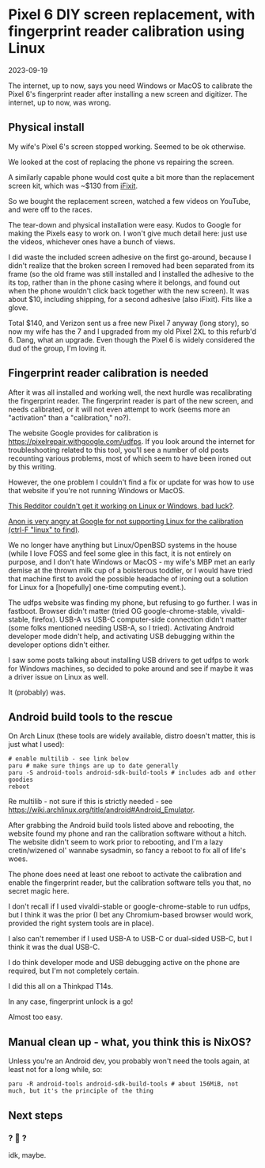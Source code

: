 # Pixel 6 DIY screen replacement, with fingerprint reader calibration using Linux

<time id="post-date">2023-09-19</time>

<p id="post-excerpt">
The internet, up to now, says you need Windows or MacOS to calibrate the Pixel 6's fingerprint reader after installing a new screen and digitizer.
The internet, up to now, was wrong.
</p>

## Physical install

My wife's Pixel 6's screen stopped working.
Seemed to be ok otherwise.

We looked at the cost of replacing the phone vs repairing the screen.

A similarly capable phone would cost quite a bit more than the replacement screen kit, 
which was ~$130 from [iFixit](https://www.ifixit.com/products/google-pixel-6-screen-genuine).

So we bought the replacement screen, 
watched a few videos on YouTube,
and were off to the races.

The tear-down and physical installation were easy.
Kudos to Google for making the Pixels easy to work on.
I won't give much detail here: just use the videos, 
whichever ones have a bunch of views.

I did waste the included screen adhesive on the first go-around,
because I didn't realize that the broken screen I removed had been separated from its frame
(so the old frame was still installed and I installed the adhesive to the its top,
rather than in the phone casing where it belongs,
and found out when the phone wouldn't click back together with the new screen). 
It was about $10, including shipping, for a second adhesive (also iFixit). Fits like a glove.

Total $140, and Verizon sent us a free new Pixel 7 anyway (long story), so now my wife has the 7 
and I upgraded from my old Pixel 2XL to this refurb'd 6. 
Dang, what an upgrade. 
Even though the Pixel 6 is widely considered the dud of the group,
I'm loving it.

## Fingerprint reader calibration is needed

After it was all installed and working well,
the next hurdle was recalibrating the fingerprint reader.
The fingerprint reader is part of the new screen, and needs calibrated, 
or it will not even attempt to work (seems more an "activation" than a "calibration," no?).

The website Google provides for calibration is <https://pixelrepair.withgoogle.com/udfps>.
If you look around the internet for troubleshooting related to this tool,
you'll see a number of old posts recounting various problems,
most of which seem to have been ironed out by this writing.

However, the one problem I couldn't find a fix or update for was how to use that website
if you're not running Windows or MacOS.

[This Redditor couldn't get it working on Linux or Windows, bad luck?](https://www.reddit.com/r/GooglePixel/comments/xq82ri/pixel_6_fingerprint_calibration/).

[Anon is very angry at Google for not supporting Linux for the calibration (ctrl-F "linux" to find)](https://issuetracker.google.com/issues/217589152?pli=1).

We no longer have anything but Linux/OpenBSD systems in the house 
(while I love FOSS and feel some glee in this fact,
it is not entirely on purpose, and I don't hate Windows or MacOS - 
my wife's MBP met an early demise at the thrown milk cup of a boisterous toddler, 
or I would have tried that machine first 
to avoid the possible headache of ironing out a solution for Linux for a [hopefully] one-time computing event.).

The udfps website was finding my phone, but refusing to go further.
I was in fastboot.
Browser didn't matter (tried OG google-chrome-stable, vivaldi-stable, firefox).
USB-A vs USB-C computer-side connection didn't matter (some folks mentioned needing USB-A, so I tried).
Activating Android developer mode didn't help,
and activating USB debugging within the developer options didn't either.

I saw some posts talking about installing USB drivers to get udfps to work for Windows machines, 
so decided to poke around and see if maybe it was a driver issue on Linux as well.

It (probably) was.

## Android build tools to the rescue

On Arch Linux 
(these tools are widely available, 
distro doesn't matter, 
this is just what I used):

```shell
# enable multilib - see link below
paru # make sure things are up to date generally
paru -S android-tools android-sdk-build-tools # includes adb and other goodies
reboot
```

Re multilib - not sure if this is strictly needed - 
see <https://wiki.archlinux.org/title/android#Android_Emulator>.

After grabbing the Android build tools listed above and rebooting,
the website found my phone and ran the calibration software without a hitch.
The website didn't seem to work prior to rebooting,
and I'm a lazy cretin/wizened ol' wannabe sysadmin,
so fancy a reboot to fix all of life's woes.

The phone does need at least one reboot 
to activate the calibration and enable the fingerprint reader,
but the calibration software tells you that, no secret magic here.

I don't recall if I used vivaldi-stable or google-chrome-stable to run udfps, 
but I think it was the prior 
(I bet any Chromium-based browser would work, 
provided the right system tools are in place).

I also can't remember if I used USB-A to USB-C or dual-sided USB-C, 
but I think it was the dual USB-C. 

I do think developer mode and USB debugging active on the phone are required, 
but I'm not completely certain.

I did this all on a Thinkpad T14s.

In any case, fingerprint unlock is a go!

Almost too easy.

## Manual clean up - what, you think this is NixOS?

Unless you're an Android dev, you probably won't need the tools again,
at least not for a long while, so:

```shell
paru -R android-tools android-sdk-build-tools # about 156MiB, not much, but it's the principle of the thing
```

## Next steps
### ? 🦒 ?

idk, maybe.
